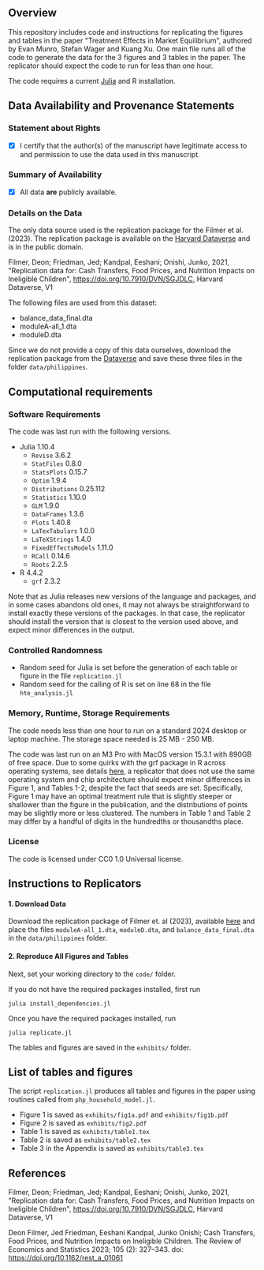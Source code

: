 ## Overview

This repository includes code and instructions for replicating the figures and tables
in the paper "Treatment Effects in Market Equilibrium", authored by Evan Munro, Stefan
Wager and Kuang Xu.  One main file runs all of the code to generate the data for the 3 figures and 3 tables in the paper. The replicator should expect the code to run for less than one hour.

The code requires a current [Julia](https://docs.julialang.org/en/v1/) and R installation.

## Data Availability and Provenance Statements

### Statement about Rights

- [x] I certify that the author(s) of the manuscript have legitimate access to and permission to use the data used in this manuscript.

### Summary of Availability

- [x] All data **are** publicly available.

### Details on the Data

The only data source used is the replication package for the Filmer et al. (2023). The replication package is available on the [Harvard Dataverse](https://dataverse.harvard.edu/dataset.xhtml?persistentId=doi:10.7910/DVN/SGJDLC) and is in the public domain.

Filmer, Deon; Friedman, Jed; Kandpal, Eeshani; Onishi, Junko, 2021, "Replication data for: Cash Transfers, Food Prices, and Nutrition Impacts on Ineligible Children", https://doi.org/10.7910/DVN/SGJDLC, Harvard Dataverse, V1

The following files are used from this dataset:
   - balance_data_final.dta
   - moduleA-all_1.dta
   - moduleD.dta

Since we do not provide a copy of this data ourselves, download the replication package from the [Dataverse](https://dataverse.harvard.edu/dataset.xhtml?persistentId=doi:10.7910/DVN/SGJDLC)
and save these three files in the folder `data/philippines`.

## Computational requirements

### Software Requirements

The code was last run with the following versions. 

- Julia 1.10.4 
  - `Revise` 3.6.2
  - `StatFiles` 0.8.0
  - `StatsPlots` 0.15.7
  - `Optim` 1.9.4
  - `Distributions` 0.25.112
  - `Statistics` 1.10.0
  - `GLM` 1.9.0
  - `DataFrames` 1.3.6
  - `Plots` 1.40.8
  - `LaTexTabulars` 1.0.0
  - `LaTeXStrings` 1.4.0
  - `FixedEffectsModels` 1.11.0
  - `RCall` 0.14.6
  - `Roots` 2.2.5 
- R 4.4.2
  - `grf` 2.3.2

Note that as Julia releases new versions of the language and packages, and in some cases abandons old ones, it may not always be straightforward to install exactly these versions of the packages. In that case, the replicator should install the version that is closest to the version used above, and expect minor differences in the output. 

### Controlled Randomness
- Random seed for Julia is set before the generation of each table or figure in the file `replication.jl`
- Random seed for the calling of R is set on line 68 in the file `hte_analysis.jl`


### Memory, Runtime, Storage Requirements

The code needs less than one hour to run on a standard 2024 desktop or laptop machine. The storage space needed is 25 MB - 250 MB.

The code was last run on an M3 Pro with MacOS version 15.3.1 with 890GB of free space. Due to some quirks with the grf package in R across operating systems, see details [here](https://grf-labs.github.io/grf/REFERENCE.html#forests-predict-different-values-depending-on-the-platform-even-though-the-seed-is-the-same), a replicator that does not use the same operating system and chip architecture should expect minor differences in Figure 1, and Tables 1-2, despite the fact that seeds are set. Specifically, Figure 1 may have an optimal treatment rule that is slightly steeper or shallower than the figure in the publication, and the distributions of points may be slightly more or less clustered. The numbers in Table 1 and Table 2 may differ by a handful of digits in the hundredths or thousandths place. 

### License

The code is licensed under CC0 1.0 Universal license. 

## Instructions to Replicators

#### 1. Download Data
Download the replication package of Filmer et. al (2023), available [here](https://dataverse.harvard.edu/dataset.xhtml?persistentId=doi:10.7910/DVN/SGJDLC) and place the files `moduleA-all_1.dta`, `moduleD.dta`, and `balance_data_final.dta` in the `data/philippines` folder.

#### 2. Reproduce All Figures and Tables

Next, set your working directory to the `code/` folder.

If you do not have the required packages installed, first run 
``` 
julia install_dependencies.jl 
``` 

Once you have the required packages installed, run 
```
julia replicate.jl
```

The tables and figures are saved in the `exhibits/` folder.

## List of tables and figures
The script `replication.jl` produces all tables and figures in the paper using routines called from
`php_household_model.jl`.

- Figure 1 is saved as `exhibits/fig1a.pdf` and `exhibits/fig1b.pdf`
- Figure 2 is saved as `exhibits/fig2.pdf`
- Table 1 is saved as `exhibits/table1.tex`
- Table 2 is saved as `exhibits/table2.tex`
- Table 3 in the Appendix is saved as `exhibits/table3.tex`

## References

Filmer, Deon; Friedman, Jed; Kandpal, Eeshani; Onishi, Junko, 2021, "Replication data for: Cash Transfers, Food Prices, and Nutrition Impacts on Ineligible Children", https://doi.org/10.7910/DVN/SGJDLC, Harvard Dataverse, V1

Deon Filmer, Jed Friedman, Eeshani Kandpal, Junko Onishi; Cash Transfers, Food Prices, and Nutrition Impacts on Ineligible Children. The Review of Economics and Statistics 2023; 105 (2): 327–343. doi: https://doi.org/10.1162/rest_a_01061
